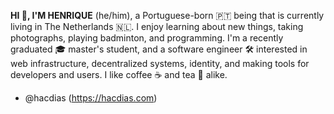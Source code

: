 **HI 👋, I'M HENRIQUE** (he/him), a Portuguese-born 🇵🇹 being that is currently living in The Netherlands 🇳🇱. I enjoy learning about new things, taking photographs, playing badminton, and programming. I'm a recently graduated 🎓 master's student, and a software engineer 🛠 interested in web infrastructure, decentralized systems, identity, and making tools for developers and users. I like coffee ☕️ and tea 🍵 alike.

- @hacdias (https://hacdias.com)
